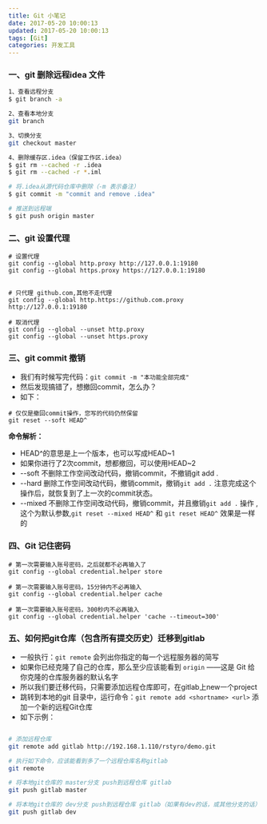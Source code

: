 ```yaml
---
title: Git 小笔记
date: 2017-05-20 10:00:13
updated: 2017-05-20 10:00:13
tags: [Git]
categories: 开发工具
---
```

### 一、git 删除远程idea 文件
```bash
1、查看远程分支
$ git branch -a 

2、查看本地分支
git branch

3、切换分支
git checkout master

4、删除缓存区.idea（保留工作区.idea）
$ git rm --cached -r .idea
$ git rm --cached -r *.iml

# 将.idea从源代码仓库中删除（-m 表示备注）
$ git commit -m "commit and remove .idea"

# 推送到远程端
$ git push origin master
```

<!--more-->


### 二、git 设置代理
```
# 设置代理
git config --global http.proxy http://127.0.0.1:19180
git config --global https.proxy https://127.0.0.1:19180


# 只代理 github.com,其他不走代理
git config --global http.https://github.com.proxy  http://127.0.0.1:19180

# 取消代理
git config --global --unset http.proxy
git config --global --unset https.proxy
```

### 三、git commit 撤销

+ 我们有时候写完代码：`git commit -m "本功能全部完成"`
+ 然后发现搞错了，想撤回commit，怎么办？
+ 如下：
```shell
# 仅仅是撤回commit操作，您写的代码仍然保留
git reset --soft HEAD^
```
**命令解析：**
+ HEAD^的意思是上一个版本，也可以写成HEAD~1
+ 如果你进行了2次commit，想都撤回，可以使用HEAD~2
+ --soft 
不删除工作空间改动代码，撤销commit，不撤销git add . 
+ --hard
删除工作空间改动代码，撤销commit，撤销`git add .` 注意完成这个操作后，就恢复到了上一次的commit状态。
+ --mixed 
不删除工作空间改动代码，撤销commit，并且撤销`git add .` 操作 ,这个为默认参数,`git reset --mixed HEAD^` 和 `git reset HEAD^` 效果是一样的


### 四、Git 记住密码

```
# 第一次需要输入账号密码，之后就都不必再输入了
git config --global credential.helper store

# 第一次需要输入账号密码，15分钟内不必再输入
git config --global credential.helper cache

# 第一次需要输入账号密码，300秒内不必再输入
git config --global credential.helper 'cache --timeout=300'
```

### 五、如何把git仓库（包含所有提交历史）迁移到gitlab

+ 一般执行：`git remote` 会列出你指定的每一个远程服务器的简写
+ 如果你已经克隆了自己的仓库，那么至少应该能看到 `origin` ——这是 Git 给你克隆的仓库服务器的默认名字
+ 所以我们要迁移代码，只需要添加远程仓库即可，在gitlab上new一个project
+ 跳转到本地的git 目录中，运行命令：`git remote add <shortname> <url>` 添加一个新的远程Git仓库
+ 如下示例：

```bash

# 添加远程仓库
git remote add gitlab http://192.168.1.110/rstyro/demo.git

# 执行如下命令，应该能看到多了一个远程仓库名称gitlab
git remote

# 将本地git仓库的 master分支 push到远程仓库 gitlab
git push gitlab master

# 将本地git仓库的 dev分支 push到远程仓库 gitlab（如果有dev的话，或其他分支的话）
git push gitlab dev


```
